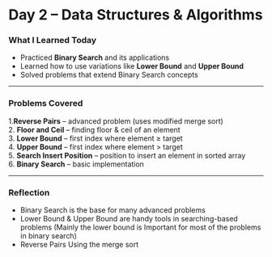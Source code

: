 # Day 2 – Data Structures & Algorithms  

###  What I Learned Today  
- Practiced **Binary Search** and its applications  
- Learned how to use variations like **Lower Bound** and **Upper Bound**  
- Solved problems that extend Binary Search concepts  

---

### Problems Covered  
1.**Reverse Pairs** – advanced problem (uses modified merge sort)    
2. **Floor and Ceil** – finding floor & ceil of an element  
3. **Lower Bound** – first index where element ≥ target  
4. **Upper Bound** – first index where element > target  
5. **Search Insert Position** – position to insert an element in sorted array  
6. **Binary Search** – basic implementation

---

###  Reflection  
- Binary Search is the base for many advanced problems  
- Lower Bound & Upper Bound are handy tools in searching-based problems  (Mainly the lower bound is Important for most of the problems in binary search)
- Reverse Pairs Using the merge sort 

